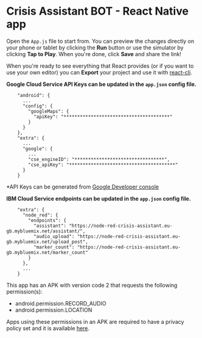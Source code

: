 # Crisis Assistant BOT - React Native app

Open the `App.js` file to start from. You can preview the changes directly on your phone or tablet by clicking the **Run** button or use the simulator by clicking **Tap to Play**. When you're done, click **Save** and share the link!

When you're ready to see everything that React provides (or if you want to use your own editor) you can **Export** your project and use it with [react-cli](https://reactnative.dev/docs/getting-started).

**Google Cloud Service API Keys can be updated in the `app.json` config file.**

```	
    "android": {
      ...
      "config": {
        "googleMaps": {
          "apiKey": "***************************************"
        }
      }
    },
    "extra": {
      ...
      "google": {
        ...
        "cse_engineID": "*********************************",
        "cse_apiKey": "***************************************"
      }
    }
```	
	
*API Keys can be generated from [Google Developer console](https://console.developers.google.com/apis)


**IBM Cloud Service endpoints can be updated in the `app.json` config file.**

```	
    "extra": {
      "node_red": {
        "endpoints": {
          "assistant": "https://node-red-crisis-assistant.eu-gb.mybluemix.net/assistant/",
          "audio_upload": "https://node-red-crisis-assistant.eu-gb.mybluemix.net/upload_post",
          "marker_count": "https://node-red-crisis-assistant.eu-gb.mybluemix.net/marker_count"
        }
      },
      ...
    }
```	

This app has an APK with version code 2 that requests the following permission(s):

- android.permission.RECORD_AUDIO
- android.permission.LOCATION

Apps using these permissions in an APK are required to have a privacy policy set and it is available [here](https://www.privacypolicygenerator.info/live.php?token=FvSONgO5i3JOPbBvpdsLvhDq4DSD8X3R).
